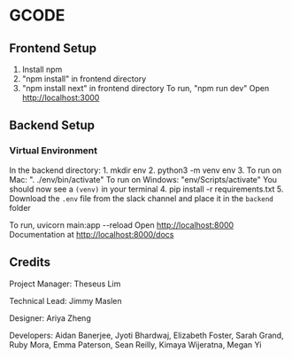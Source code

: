 # GCODE

## Frontend Setup

1. Install npm
2. "npm install" in frontend directory
3. "npm install next" in frontend directory
To run, "npm run dev"
Open <http://localhost:3000>

## Backend Setup

### Virtual Environment

In the backend directory:
    1. mkdir env
    2. python3 -m venv env
    3. To run on Mac: ". ./env/bin/activate"
       To run on Windows: "env/Scripts/activate"
       You should now see a `(venv)` in your terminal
    4. pip install -r requirements.txt
    5. Download the `.env` file from the slack channel and place it in the `backend` folder

To run, uvicorn main:app --reload
Open <http://localhost:8000>
Documentation at <http://localhost:8000/docs>

## Credits

Project Manager: Theseus Lim

Technical Lead: Jimmy Maslen

Designer: Ariya Zheng

Developers: Aidan Banerjee, Jyoti Bhardwaj, Elizabeth Foster, Sarah Grand, Ruby Mora, Emma Paterson, Sean Reilly, Kimaya Wijeratna, Megan Yi
